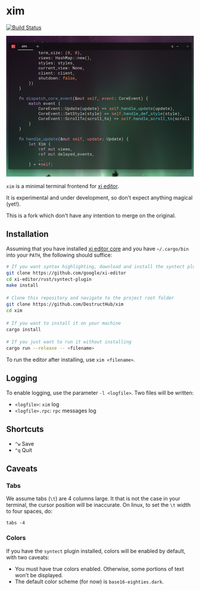 # xim

[![Build Status](https://travis-ci.org/DestructHub/xim.svg?branch=master)](https://travis-ci.org/DestructHub/xim)

![the xim source](.github/xim.png)

`xim` is a minimal terminal frontend for [xi editor](https://github.com/google/xi-editor).

It is experimental and under development, so don't expect anything magical (yet!).

This is a fork which don't have any intention to merge on the original.

## Installation

Assuming that you have installed [xi editor core](https://github.com/google/xi-editor) and you have `~/.cargo/bin` into your `PATH`, the following should suffice:

```bash
# If you want syntax highlighting, download and install the syntect plugin
git clone https://github.com/google/xi-editor
cd xi-editor/rust/syntect-plugin
make install

# Clone this repository and navigate to the project root folder
git clone https://github.com/DestructHub/xim
cd xim

# If you want to install it on your machine
cargo install

# If you just want to run it without installing
cargo run --release -- <filename>
```

To run the editor after installing, use `xim <filename>`.

## Logging

To enable logging, use the parameter `-l <logfile>`. Two files will be written:

- `<logfile>`: `xim` log
- `<logfile>.rpc`: `rpc` messages log


## Shortcuts

- `^w` Save
- `^q` Quit

## Caveats

### Tabs

We assume tabs (`\t`) are 4 columns large. It that is not the case in
your terminal, the cursor position will be inaccurate. On linux, to
set the `\t` width to four spaces, do:

```
tabs -4
```

### Colors

If you have the `syntect` plugin installed, colors will be enabled by
default, with two caveats:

- You must have true colors enabled. Otherwise, some portions of text
  won't be displayed.
- The default color scheme (for now) is `base16-eighties.dark`.
